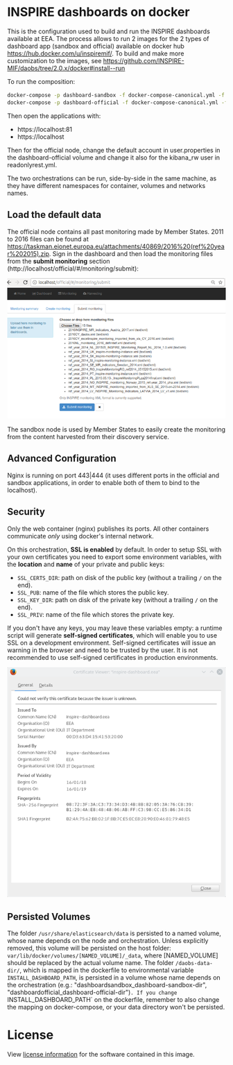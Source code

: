 
INSPIRE dashboards on docker
===========================


This is the configuration used to build and run the INSPIRE dashboards available at EEA. The process allows to run 2 images for the 2 types of dashboard app (sandbox and official) available on docker hub https://hub.docker.com/u/inspiremif/. To build and make more customization to the images, see https://github.com/INSPIRE-MIF/daobs/tree/2.0.x/docker#install--run


To run the composition:


```bash
docker-compose -p dashboard-sandbox -f docker-compose-canonical.yml -f docker-compose-eea-dashboard-sandbox.yml up
docker-compose -p dashboard-official -f docker-compose-canonical.yml -f docker-compose-eea-dashboard-official.yml up

```


Then open the applications with:

* https://localhost:81
* https://localhost

Then for the official node, change the default account in user.properties in the dashboard-official volume and change it also for the kibana_rw user in readonlyrest.yml.

The two orchestrations can be run, side-by-side in the same machine, as they have different namespaces for container, volumes and networks names.


Load the default data
---------------------

The official node contains all past monitoring made by Member States. 2011 to 2016 files can be found at https://taskman.eionet.europa.eu/attachments/40869/2016%20(ref%20year%202015).zip. Sign in the dashboard and then load the monitoring files from the **submit monitoring** section (http://localhost/official/#/monitoring/submit):

![Submit monitoring](/img/submit-monitoring.png)


The sandbox node is used by Member States to easily create the monitoring from the content harvested from their discovery service.



Advanced Configuration
----------------------
Nginx is running on port 443|444 (it uses different ports in the official and sandbox applications, in order to enable both of them to bind to the localhost).



Security
--------
Only the web container (nginx) publishes its ports. All other containers communicate *only* using docker's internal network.

On this orchestration, **SSL is enabled** by default.
In order to setup SSL with your own certificates you need to export some environment variables, with the **location** and **name** of your private and public keys:

* `SSL_CERTS_DIR`: path on disk of the public key (without a trailing `/` on the end).
* `SSL_PUB`: name of the file which stores the public key.
* `SSL_KEY_DIR`: path on disk of the private key (without a trailing `/` on the end).
* `SSL_PRIV`: name of the file which stores the private key.

If you don't have any keys, you may leave these variables empty: a runtime script will generate **self-signed certificates**, which will enable you to use SSL on a development environment. Self-signed certificates will issue an warning in the browser and need to be trusted by the user. It is not recommended to use self-signed certificates in production environments.

![Generated self-signed certificate](https://raw.githubusercontent.com/INSPIRE-MIF/daobs/2.0.x/docker/ssl.png)



Persisted Volumes
-----------------
The folder `/usr/share/elasticsearch/data` is persisted to a named volume, whose name depends on the node and orchestration. Unless explicitly removed, this volume will be persisted on the host folder: `var/lib/docker/volumes/[NAMED_VOLUME]/_data`, where [NAMED_VOLUME] should be replaced by the actual volume name.
The folder `/daobs-data-dir/`, which is mapped in the dockerfile to environmental variable `INSTALL_DASHBOARD_PATH`, is persisted in a volume whose name depends on the orchestration (e.g.: "dashboardsandbox_dashboard-sandbox-dir", "dashboardofficial_dashboard-official-dir")`. If you change `INSTALL_DASHBOARD_PATH` on the dockerfile, remember to also change the mapping on docker-compose, or your data directory won't be persisted.

License
========
View [license information](https://github.com/INSPIRE-MIF/daobs/blob/2.0.x/LICENCE.md) for the software contained in this image.
